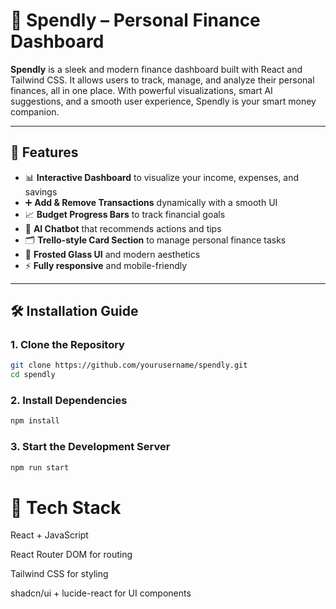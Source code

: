 # 💸 Spendly – Personal Finance Dashboard

**Spendly** is a sleek and modern finance dashboard built with React and Tailwind CSS. It allows users to track, manage, and analyze their personal finances, all in one place. With powerful visualizations, smart AI suggestions, and a smooth user experience, Spendly is your smart money companion.

---

## 🚀 Features

- 📊 **Interactive Dashboard** to visualize your income, expenses, and savings
- ➕ **Add & Remove Transactions** dynamically with a smooth UI
- 📈 **Budget Progress Bars** to track financial goals
- 🧠 **AI Chatbot** that recommends actions and tips
- 🗂️ **Trello-style Card Section** to manage personal finance tasks
- 🧊 **Frosted Glass UI** and modern aesthetics
- ⚡ **Fully responsive** and mobile-friendly

---

## 🛠️ Installation Guide

### 1. Clone the Repository

```bash
git clone https://github.com/yourusername/spendly.git
cd spendly
```
### 2. Install Dependencies

```bash
npm install
```
### 3. Start the Development Server

```bash
npm run start
```

# 🧰 Tech Stack
React + JavaScript

React Router DOM for routing

Tailwind CSS for styling

shadcn/ui + lucide-react for UI components


